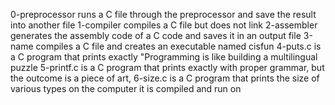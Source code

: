 0-preprocessor runs a C file through the preprocessor and save the result into another file
1-compiler compiles a C file but does not link
2-assembler generates the assembly code of a C code and saves it in an output file
3-name compiles a C file and creates an executable named cisfun
4-puts.c is a C program that prints exactly "Programming is like building a multilingual puzzle
5-printf.c is a C program that prints exactly with proper grammar, but the outcome is a piece of art,
6-size.c is a C program that prints the size of various types on the computer it is compiled and run on
